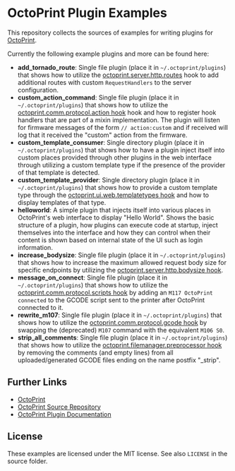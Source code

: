 # OctoPrint Plugin Examples

This repository collects the sources of examples for writing plugins for [OctoPrint](https://octoprint.org).

Currently the following example plugins and more can be found here:

  * **add_tornado_route**: Single file plugin (place it in ``~/.octoprint/plugins``) that shows how to utilize the
    [octoprint.server.http.routes](http://docs.octoprint.org/en/master/plugins/hooks.html#octoprint-server-http-routes) hook
    to add additional routes with custom ``RequestHandlers`` to the server configuration.
  * **custom_action_command**: Single file plugin (place it in ``~/.octoprint/plugins``) that shows how to utilize the
    [octoprint.comm.protocol.action hook](http://docs.octoprint.org/en/master/plugins/hooks.html#octoprint-comm-protocol-action)
    hook and how to register hook handlers that are part of a mixin implementation. The plugin will listen for 
    firmware messages of the form ``// action:custom`` and if received will log that it received the "custom" action
    from the firmware.
  * **custom_template_consumer**: Single directory plugin (place it in ``~/.octoprint/plugins``) that shows how to
    have a plugin inject itself into custom places provided through other plugins in the web interface through utilizing
    a custom template type if the presence of the provider of that template is detected.
  * **custom_template_provider**: Single directory plugin (place it in ``~/.octoprint/plugins``) that shows how to
    provide a custom template type through the [octoprint.ui.web.templatetypes hook](http://docs.octoprint.org/en/master/plugins/hooks.html#octoprint-ui-web-templatetypes)
    and how to display templates of that type.
  * **helloworld**: A simple plugin that injects itself into various places in OctoPrint's web interface to display
    "Hello World". Shows the basic structure of a plugin, how plugins can execute code at startup, inject themselves into
    the interface and how they can control when their content is shown based on internal state of the UI such as login
    information.
  * **increase_bodysize**: Single file plugin (place it in ``~/.octoprint/plugins``) that shows how to increase the 
    maximum allowed request body size for specific endpoints by utilizing the 
    [octoprint.server.http.bodysize hook](http://docs.octoprint.org/en/master/plugins/hooks.html#octoprint-server-http-bodysize).
  * **message_on_connect**: Single file plugin (place it in ``~/.octoprint/plugins``) that shows how to utilize the
    [octoprint.comm.protocol.scripts hook](http://docs.octoprint.org/en/master/plugins/hooks.html#octoprint-comm-protocol-scripts)
    by adding an ``M117 OctoPrint connected`` to the GCODE script sent to the printer after OctoPrint connected to
    it.
  * **rewrite_m107**: Single file plugin (place it in ``~/.octoprint/plugins``) that shows how to utilize the
    [octoprint.comm.protocol.gcode hook](http://docs.octoprint.org/en/master/plugins/hooks.html#octoprint-comm-protocol-gcode)
    by swapping the (deprecated) ``M107`` command with the equivalent ``M106 S0``.
  * **strip_all_comments**: Single file plugin (place it in ``~/.octoprint/plugins``) that shows how to utilize the
    [octoprint.filemanager.preprocessor hook](http://docs.octoprint.org/en/master/plugins/hooks.html#octoprint-filemanager-preprocessor)
    by removing the comments (and empty lines) from all uploaded/generated GCODE files ending on the name postfix "_strip".

## Further Links

  * [OctoPrint](https://octoprint.org)
  * [OctoPrint Source Repository](https://github.com/foosel/OctoPrint)
  * [OctoPrint Plugin Documentation](http://docs.octoprint.org/en/master/plugins/index.html)
  
## License

These examples are licensed under the MIT license. See also `LICENSE` in the source folder.
